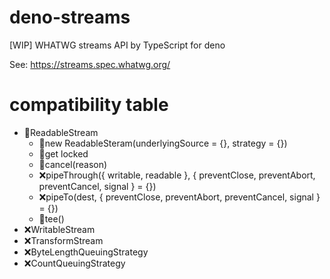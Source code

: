 # deno-streams
[WIP] WHATWG streams API by TypeScript for deno

See: https://streams.spec.whatwg.org/

# compatibility table

- 🔰ReadableStream
  - 🔰new ReadableSteram(underlyingSource = {}, strategy = {})
  - 🔰get locked
  - 🔰cancel(reason)
  - ❌pipeThrough({ writable, readable }, { preventClose, preventAbort, preventCancel, signal } = {})
  - ❌pipeTo(dest, { preventClose, preventAbort, preventCancel, signal } = {})
  - 🔰tee()
- ❌WritableStream
- ❌TransformStream
- ❌ByteLengthQueuingStrategy
- ❌CountQueuingStrategy

